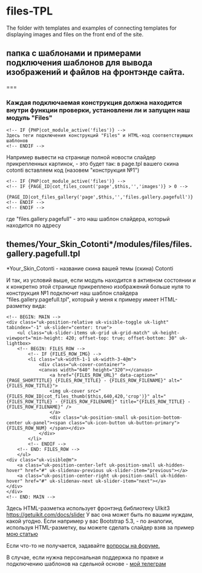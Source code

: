 # files-TPL
The folder with templates and examples of connecting templates for displaying images and files on the front end of the site.
## папка с шаблонами и примерами подключения шаблонов для вывода изображений и файлов на фронтэнде сайта.
===
### Каждая подключаемая конструкция должна находится внутри функции проверки, установлени ли и запущен наш модуль "Files" 
```
<!-- IF {PHP|cot_module_active('files')} -->
Здесь теги подключения конструкций "Files" и HTML-код соответствующих шаблонов 
<!-- ENDIF -->
```

Например вывести на странице полной новости слайдер прикрепленных картинок, - это будет так:
в page.tpl вашего скина cotonti вставляем код (назовем "конструкция №1")

```
<!-- IF {PHP|cot_module_active('files')} -->
<!-- IF {PAGE_ID|cot_files_count('page',$this,'','images')} > 0 -->
	{PAGE_ID|cot_files_gallery('page',$this,'','files.gallery.pagefull')}
<!-- ENDIF -->
<!-- ENDIF -->
```

где "files.gallery.pagefull" - это наш шаблон слайдера, который находится по адресу
## themes/Your_Skin_Cotonti*/modules/files/files.gallery.pagefull.tpl ##
*Your_Skin_Cotonti - название скина вашей темы (скина) Cotonti

И так, из условий выше, если модуль находится в активном состоянии и к конкретно этой странице прикреплено изображений больше нуля то конструкция №1 подключит наш шаблон слайдера "files.gallery.pagefull.tpl", который у меня к примеру имеет HTML-разметку вида:
```
<!-- BEGIN: MAIN -->
<div class="uk-position-relative uk-visible-toggle uk-light" tabindex="-1" uk-slider="center: true">
    <ul class="uk-slider-items uk-grid uk-grid-match" uk-height-viewport="min-height: 420; offset-top: true; offset-bottom: 30" uk-lightbox>
	<!-- BEGIN: FILES_ROW -->
		<!-- IF {FILES_ROW_IMG} -->
		<li class="uk-width-1-1 uk-width-3-4@m">
			<div class="uk-cover-container">
			<canvas width="640" height="320"></canvas>
				<a href="{FILES_ROW_URL}" data-caption="{PAGE_SHORTTITLE} {FILES_ROW_TITLE} - {FILES_ROW_FILENAME}" alt="{FILES_ROW_TITLE}">
				<img uk-cover src="{FILES_ROW_ID|cot_files_thumb($this,640,420,'crop')}" alt="{FILES_ROW_TITLE} - {FILES_ROW_FILENAME}" title="{FILES_ROW_TITLE} - {FILES_ROW_FILENAME}" />  
				</a>
				<div class="uk-position-small uk-position-bottom-center uk-panel"><span class="uk-icon-button uk-button-primary">{FILES_ROW_NUM} </span></div>
			</div>
		</li>
		<!-- ENDIF -->
	<!-- END: FILES_ROW -->
    </ul>
<div class="uk-visible@m">
    <a class="uk-position-center-left uk-position-small uk-hidden-hover" href="#" uk-slidenav-previous uk-slider-item="previous"></a>
    <a class="uk-position-center-right uk-position-small uk-hidden-hover" href="#" uk-slidenav-next uk-slider-item="next"></a>
</div>
</div>
<!-- END: MAIN -->
```
Здесь HTML-разметка использует фронтэнд библиотеку UIkit3 https://getuikit.com/docs/slider
У вас она может быть по вашим нуждам, какой угодно. 
Если например у вас Bootstrap 5.3, - по аналогии, используя HTML-разметку,  вы можете сделать слайдер взяв за пример <a href="https://www.cotonti.com/ru/docs/help/slider-for-cotonti">мою статью </a> 

Если что-то не получается, задавайте <a href="https://www.cotonti.com/ru/forums?m=posts&q=7715&n=last#bottom">вопросы на форуме.</a>

В случае, если нужна персональная поддержка по правке и подключению шаблонов на сдельной основе - <a href="https://t.me/webitproff">мой телеграм</a> 



